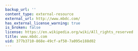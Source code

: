 ```yaml
---
backup_url: ''
content_type: external-resource
external_url: http://www.mbdc.com/
has_external_license_warning: true
is_broken: false
license: https://en.wikipedia.org/wiki/All_rights_reserved
title: www.mbdc.com
uid: 377b3710-868e-49cf-af50-7a095e188d02
---
```

